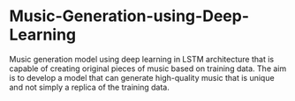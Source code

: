 # Music-Generation-using-Deep-Learning
 Music generation model using deep learning in LSTM architecture that is capable of creating original pieces of music based on training data. The aim is to develop a model that can generate high-quality music that is unique and not simply a replica of the training data.
